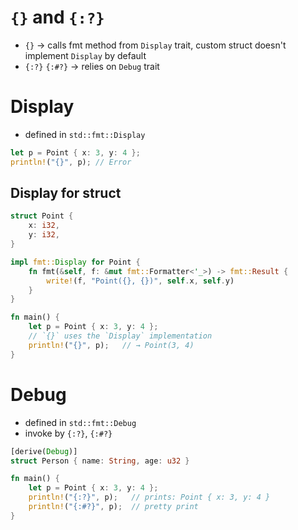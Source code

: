 # `{}` and `{:?}`

- `{}` → calls fmt method from `Display` trait, custom struct doesn't implement `Display` by default
- `{:?}` `{:#?}` → relies on `Debug` trait

# Display

- defined in `std::fmt::Display`

```rust
let p = Point { x: 3, y: 4 };
println!("{}", p); // Error
```

## Display for struct

```rust
struct Point {
    x: i32,
    y: i32,
}

impl fmt::Display for Point {
    fn fmt(&self, f: &mut fmt::Formatter<'_>) -> fmt::Result {
        write!(f, "Point({}, {})", self.x, self.y)
    }
}

fn main() {
    let p = Point { x: 3, y: 4 };
    // `{}` uses the `Display` implementation
    println!("{}", p);   // → Point(3, 4)
}
```

# Debug

- defined in `std::fmt::Debug`
- invoke by `{:?}`, `{:#?}`

```rust
[derive(Debug)]
struct Person { name: String, age: u32 }

fn main() {
    let p = Point { x: 3, y: 4 };
    println!("{:?}", p);   // prints: Point { x: 3, y: 4 }
    println!("{:#?}", p);  // pretty print
}
```

